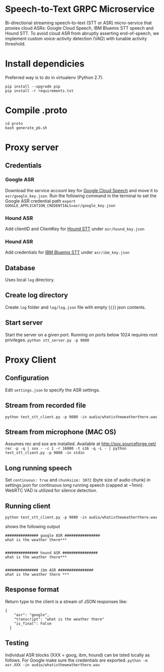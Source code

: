 #  Speech-to-Text GRPC Microservice
Bi-directional streaming speech-to-text (STT or ASR) micro-service that proxies
cloud ASRs: Google Cloud Speech, IBM Bluemix STT speech and Hound STT. To avoid
cloud ASR from abruptly asserting end-of-speech, we implement custom voice-activity
detection (VAD) with tunable activity threshold.

# Install dependicies
Preferred way is to do in virtualenv (Python 2.7).
```
pip install --upgrade pip
pip install -r requirements.txt
```

# Compile .proto
```
cd proto
bash generate_pb.sh
```

# Proxy server

## Credentials

### Google ASR
Download the service account key for [Google Cloud Speech](https://cloud.google.com/speech/)
and move it to `asr/google_key.json`. Run the following command in the terminal
to set the Google ASR credential path
```export GOOGLE_APPLICATION_CREDENTIALS=asr/google_key.json```

### Hound ASR
Add clientID and ClientKey for [Hound STT](https://www.houndify.com/) under
`asr/hound_key.json`

### Hound ASR
Add credentials for [IBM Bluemix STT](https://www.ibm.com/watson/services/speech-to-text/)
under `asr/ibm_key.json`



## Database
Uses local `log` directory.

## Create log directory
Create `log` folder and `log/log.json` file with empty (`{}`) json contents.

## Start server
Start the server on a given port. Running on ports below 1024 requires root privileges.
```python stt_server.py -p 9080```

# Proxy Client

## Configuration
Edit `settings.json` to specify the ASR settings.

## Stream from recorded file
```python test_stt_client.py -p 9080 -in audio/whatistheweatherthere.wav```

## Stream from microphone (MAC OS)
Assumes rec and sox are installed. Available at http://sox.sourceforge.net/
`rec -p -q | sox - -c 1 -r 16000 -t s16 -q -L - | python test_stt_client.py -p 9080 -in stdin`

## Long running speech
Set ```continuous: true``` and ```chunksize: 3072``` (byte size of audio chunk)
in settings.json for continuous long running speech (capped at ~1min). WebRTC
VAD is utilized for silence detection.


## Running client
```
python test_stt_client.py -p 9080 -in audio/whatistheweatherthere.wav
```
shows the following output
```
############### google ASR ################
what is the weather there***


############### hound ASR ################
what is the weather there***


############### ibm ASR ################
what is the weather there ***
```


## Response format
Return type to the client  is a stream of JSON responses like:
```
{
	"asr": "google",
	"transcript": "what is the weather there"
	"is_final": False
  }
```

## Testing
Individual ASR blocks (XXX = goog, ibm, hound) can be tsted locally as follows.
For Google make sure the credentials are exported.
`python -m asr.XXX -in audio/whatistheweatherthere.wav`
